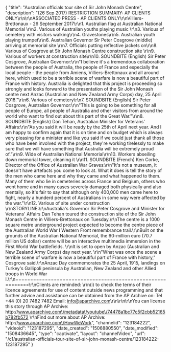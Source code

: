 {
    "title": "Australian officials tour site of Sir John Monash Centre",
    "description": "(26 Sep 2017) RESTRICTION SUMMARY: AP CLIENTS ONLY\r\n\r\nASSOCIATED PRESS - AP CLIENTS ONLY\r\nVilliers-Brettonaux - 26 September 2017\r\n1. Australian flag at Australian National Memorial \r\n2. Various of Australian youths playing music  \r\n3. Various of cemetery with visitors walking\r\n4. Gravestones\r\n5. Australian youth playing trumpet\r\n6. Australian Governor Sir Peter Cosgrove (middle) arriving at memorial site \r\n7. Officials putting reflective jackets on\r\n8. Various of Cosgrove at Sir John Monash Centre construction site \r\n9. Various of workers at construction site\r\n10. SOUNDBITE (English) Sir Peter Cosgrove, Australian Governor:\r\n\"I believe it's a tremendous collaboration between the people of Australia, the people of France and especially the local people - the people from Amiens, Villiers-Brettonaux and all around here, which used to be a terrible scene of warfare is now a beautiful part of France with history. Australia is delighted that this project is proceeding so strongly and looks forward to the presentation of the Sir John Monash centre next Anzac (Australian and New Zealand Army Corps) day, 25 April 2018.\"\r\n6. Various of cemetery\r\n7. SOUNDBITE (English) Sir Peter Cosgrove, Australian Governor:\r\n\"This is going to be something for all people of Europe, all people of Australia and other visitors from around the world who want to find out about this part of the Great War.\"\r\n8. SOUNDBITE (English) Dan Tehan, Australian Minister for Veterans' Affairs:\r\n\"As you said it will be ready by the 25th of April next year. And I am happy to confirm again that it is on time and on budget which is always very pleasing for a minister and like you said if we could just thank all those who have been involved with the project, they're working tirelessly to make sure that we will have something that Australia will be extremely proud of.\"\r\n9. Wide of Australian National Memorial\r\n10. Workers abseiling down memorial tower, cleaning it \r\n11. SOUNDBITE (French) Ken Corke, Director of the Office of Australian War Graves:\r\n\"It's not a museum, it doesn't have artefacts you come to look at. What it does is tell the story of the men who came here and why they came and what happened to them. Many of them who lie in cemeteries across France and Belgium, others who went home and in many cases severely damaged both physically and also mentally, so it's fair to say that although only 400,000 men came here to fight, nearly a hunderd percent of Australians in some way were affected by the war.\"\r\n12. Various of site under construction \r\nSTORYLINE:\r\nAustralia's Governor Sir Peter Cosgrove and Minister for Veterans' Affairs Dan Tehan toured the construction site of the Sir John Monash Centre in Villiers-Brettonaux on Tuesday.\r\nThe centre is a 1000 square metre underground project expected to become the centre piece of the Australian World War I Western Front remembrance trail.\r\nBuilt on the grounds of the Australian National Memorial, the 60-million euro (70.7 million US dollar) centre will be an interactive multimedia immersion in the First World War battlefields. \r\nIt is set to open by Anzac (Australian and New Zealand Army Corps) day next year. \r\n\"What was once the scene a terrible scene of warfare is now a beautiful part of France with history,\" Cosgrove said.\r\nAnzac Day commemorates the 25 April, 1915, landings on Turkey's Gallipoli peninsula by Australian, New Zealand and other Allied troops in World War I.\r\n===========================================================\r\nClients are reminded: \r\n(i) to check the terms of their licence agreements for use of content outside news programming and that further advice and assistance can be obtained from the AP Archive on: Tel +44 (0) 20 7482 7482 Email: info@aparchive.com\r\n\r\n\r\nYou can license this story through AP Archive: http:\/\/www.aparchive.com\/metadata\/youtube\/74478a1bc77c5f2cbb52165b782fb572 \r\nFind out more about AP Archive: http:\/\/www.aparchive.com\/HowWeWork",
    "channelid": "123184222",
    "videoid": "123187295",
    "date_created": "1506880550",
    "date_modified": "1508436645",
    "type": "captivate",
    "layout": "channelVideo",
    "url": "\/c1\/australian-officials-tour-site-of-sir-john-monash-centre\/123184222-123187295"
}